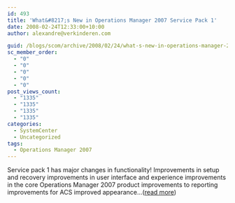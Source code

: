 ```yaml
---
id: 493
title: 'What&#8217;s New in Operations Manager 2007 Service Pack 1'
date: 2008-02-24T12:33:00+10:00
author: alexandre@verkinderen.com

guid: /blogs/scom/archive/2008/02/24/what-s-new-in-operations-manager-2007-service-pack-1.aspx
sc_member_order:
  - "0"
  - "0"
  - "0"
  - "0"
  - "0"
post_views_count:
  - "1335"
  - "1335"
  - "1335"
  - "1335"
categories:
  - SystemCenter
  - Uncategorized
tags:
  - Operations Manager 2007
---
```

Service pack 1 has major changes in functionality! Improvements in setup and recovery improvements in user interface and experience improvements in the core Operations Manager 2007 product improvements to reporting improvements for ACS improved appearance&#8230;([read more](http://trycatch.be/blogs/scug/archive/2008/02/24/what-s-new-in-operations-manager-2007-service-pack-1.aspx))<img src="http://trycatch.be/aggbug.aspx?PostID=399" width="1" height="1" />
